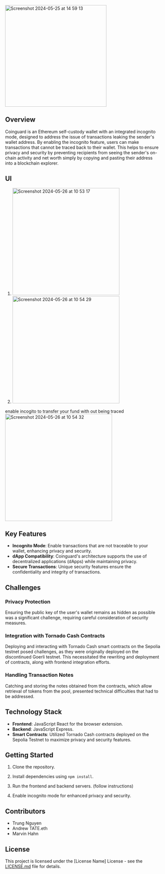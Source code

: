 
<img width="329" alt="Screenshot 2024-05-25 at 14 59 13" src="https://github.com/TrungNguyen1409/ethberlin24_coinguard/assets/96893597/9ffda16b-9db1-4a6f-9d8a-ee9e92583998">
 

## Overview

Coinguard is an Ethereum self-custody wallet with an integrated incognito mode, designed to address the issue of transactions leaking the sender's wallet address. By enabling the incognito feature, users can make transactions that cannot be traced back to their wallet. This helps to ensure privacy and security by preventing recipients from seeing the sender's on-chain activity and net worth simply by copying and pasting their address into a blockchain explorer.

## UI
1. <img width="347" alt="Screenshot 2024-05-26 at 10 53 17" src="https://github.com/TrungNguyen1409/ethberlin24_coinguard/assets/96893597/ffa2c649-c3a2-4c1c-8e4c-3e9c99e5f0f9">
2. <img width="347" alt="Screenshot 2024-05-26 at 10 54 29" src="https://github.com/TrungNguyen1409/ethberlin24_coinguard/assets/96893597/7db9c4ab-5933-4b47-8df8-75ae28519d37">

enable incogito to transfer your fund with out being traced
<img width="347" alt="Screenshot 2024-05-26 at 10 54 32" src="https://github.com/TrungNguyen1409/ethberlin24_coinguard/assets/96893597/e6f30857-59a9-4350-ba32-1f4d82fbfa0b">


## Key Features

- **Incognito Mode**: Enable transactions that are not traceable to your wallet, enhancing privacy and security.
- **dApp Compatibility**: Coinguard's architecture supports the use of decentralized applications (dApps) while maintaining privacy.
- **Secure Transactions**: Unique security features ensure the confidentiality and integrity of transactions.

## Challenges

### Privacy Protection
Ensuring the public key of the user's wallet remains as hidden as possible was a significant challenge, requiring careful consideration of security measures.

### Integration with Tornado Cash Contracts
Deploying and interacting with Tornado Cash smart contracts on the Sepolia testnet posed challenges, as they were originally deployed on the discontinued Goerli testnet. This necessitated the rewriting and deployment of contracts, along with frontend integration efforts.

### Handling Transaction Notes
Catching and storing the notes obtained from the contracts, which allow retrieval of tokens from the pool, presented technical difficulties that had to be addressed.

## Technology Stack

- **Frontend**: JavaScript React for the browser extension.
- **Backend**: JavaScript Express.
- **Smart Contracts**: Utilized Tornado Cash contracts deployed on the Sepolia Testnet to maximize privacy and security features.

## Getting Started

1. Clone the repository.
2. Install dependencies using `npm install`.
3. Run the frontend and backend servers. (follow instructions)

4. Enable incognito mode for enhanced privacy and security.

## Contributors

- Trung Nguyen
- Andrew TATE.eth
- Marvin Hahn

## License

This project is licensed under the [License Name] License - see the [LICENSE.md](LICENSE.md) file for details.
